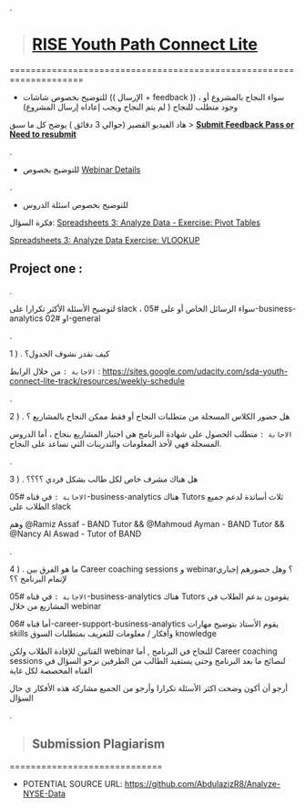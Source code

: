 .



> # [RISE Youth Path Connect Lite](https://www.youtube.com/watch?v=cpfq6SMBpBM&list=PLVvPFH7DSPJPRldULv8Us9-IJiGUFkMCY)

====================================================================



- للتوضيح  بخصوص شاشات ((  الإرسال + feedback  ))  ، سواء النجاح بالمشروع أو وجود متطلب  للنجاح ( لم يتم النجاح ويجب  إعاداه إرسال المشروع)

هاد الفيديو القصير (حوالي 3 دقائق )  يوضح كل ما سبق > **[Submit Feedback Pass or Need to resubmit](https://www.youtube.com/watch?v=cpfq6SMBpBM&list=PLVvPFH7DSPJPRldULv8Us9-IJiGUFkMCY)**


.

- للتوضيح  بخصوص [Webinar Details](https://github.com/Self-Education-for-Business-analyst/RISE-Youth-Path-Connect-Lite/blob/main/Webinar%20Details.md)  

.


- للتوضيح  بخصوص اسئلة الدروس 


 فكرة  السؤال: [Spreadsheets 3: Analyze Data - Exercise: Pivot Tables](https://www.youtube.com/watch?v=0mvr7QYP2K8)



[Spreadsheets 3: Analyze Data Exercise: VLOOKUP](https://learn.udacity.com/nanodegrees/nd098-mcit/parts/cd0022/lessons/ls0224/concepts/f6d8f067-2963-4ce0-9726-47f1fd4876ba)



## Project one : 




.


لتوضيح الأسئلة الأكثر تكرارا  على slack     ، سواء  الرسائل الخاص أو على #05-business-analytics او #02-general 

.

1 ) . كيف نقدر نشوف الجدول؟



 `الاجابة :`  من خلال الرابط  :
https://sites.google.com/udacity.com/sda-youth-connect-lite-track/resources/weekly-schedule

.


2 ) . هل حضور الكلاس المسجلة من متطلبات النجاح  أو فقط ممكن  النجاح بالمشاريع ؟



 `الاجابة :`   متطلب الحصول على شهادة البرنامج هي اجتياز المشاريع بنجاح ، أما الدروس المسجلة فهي لأخذ المعلومات والتدريبات التي تساعد على النجاح.

.


3 ) .  هل هناك مشرف خاص لكل طالب بشكل فردي ؟؟؟؟


 
 `الاجابة :`    في قناه #05-business-analytics هناك  Tutors  ثلاث أساتذة   لدعم جميع الطلاب على slack

وهم  @Ramiz Assaf - BAND Tutor  && @Mahmoud Ayman - BAND Tutor && @Nancy Al Aswad - Tutor of BAND


.

 4 ) . ما هو  الفرق بين Career coaching sessions و webinar؟  وهل حضورهم إجباري لإتمام البرنامج ؟؟


 
 `الاجابة :`    في قناه #05-business-analytics هناك  Tutors يقومون بدعم الطلاب في المشاريع من خلال  webinar

أما  قناه #06-career-support-business-analytics   يقوم الأستاذ  بتوضيح مهارات  skills  وأفكار / معلومات  للتعريف  بمتطلبات السوق   knowledge  

  القناتين للإفادة الطلاب ولكن  webinar للنجاح في البرنامج  ,  أما  Career coaching sessions  لنصائح ما بعد البرنامج   وحتى  يستفيد الطالب من الطرفين نرجو السؤال في القناه   المخصصة لكل غاية 



أرجو أن أكون وضحت اكثر الأسئلة تكرارا   وأرجو من الجميع مشاركة هذه الأفكار ي حال السؤال

.



> ## Submission Plagiarism

=============================


- POTENTIAL SOURCE URL: https://github.com/AbdulazizR8/Analyze-NYSE-Data


